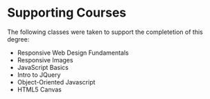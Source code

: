 # Supporting Courses

The following classes were taken to support the completetion of this degree:

* Responsive Web Design Fundamentals
* Responsive Images
* JavaScript Basics
* Intro to JQuery
* Object-Oriented Javascript
* HTML5 Canvas



